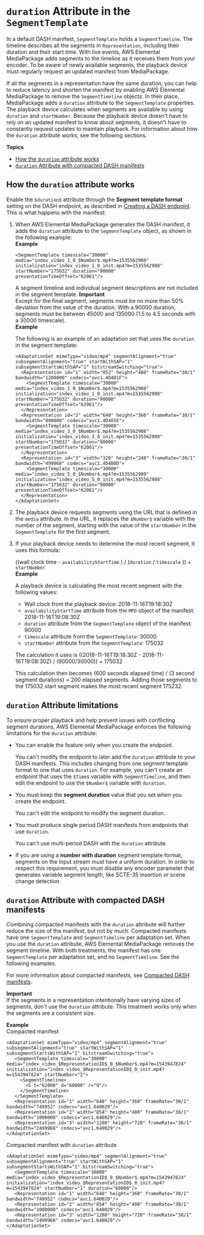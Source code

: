 # `duration` Attribute in the `SegmentTemplate`<a name="segtemp-format-duration"></a>

In a default DASH manifest, `SegmentTemplate` holds a `SegmentTimeline`\. The timeline describes all the segments in `Representation`, including their duration and their start time\. With live events, AWS Elemental MediaPackage adds segments to the timeline as it receives them from your encoder\. To be aware of newly available segments, the playback device must regularly request an updated manifest from MediaPackage\.

If all the segments in a representation have the same duration, you can help to reduce latency and shorten the manifest by enabling AWS Elemental MediaPackage to remove the `SegmentTimeline` objects\. In their place, MediaPackage adds a `duration` attribute to the `SegmentTemplate` properties\. The playback device calculates when segments are available by using `duration` and `startNumber`\. Because the playback device doesn't have to rely on an updated manifest to know about segments, it doesn't have to constantly request updates to maintain playback\. For information about how the `duration` attribute works, see the following sections\.

**Topics**
+ [How the `duration` attribute works](#how-stemp-dur-works)
+ [`duration` Attribute with compacted DASH manifests](#stemp-dur-combos)

## How the `duration` attribute works<a name="how-stemp-dur-works"></a>

Enable the `$duration$` attribute through the **Segment template format** setting on the DASH endpoint, as described in [Creating a DASH endpoint](endpoints-dash.md)\. This is what happens with the manifest: 

1. When AWS Elemental MediaPackage generates the DASH manifest, it adds the `duration` attribute to the `SegmentTemplate` object, as shown in the following example:  
**Example**  

   ```
   <SegmentTemplate timescale="30000" media="index_video_1_0_$Number$.mp4?m=1535562908" initialization="index_video_1_0_init.mp4?m=1535562908" startNumber="175032" duration="90000" presentationTimeOffset="62061"/>
   ```

   A segment timeline and individual segment descriptions are not included in the segment template\.
**Important**  
Except for the final segment, segments must be no more than 50% deviation from the value of the duration\. With a 90000 duration, segments must be between 45000 and 135000 \(1\.5 to 4\.5 seconds with a 30000 timescale\)\.   
**Example**  

   The following is an example of an adaptation set that uses the `duration` in the segment template:

   ```
   <AdaptationSet mimeType="video/mp4" segmentAlignment="true" subsegmentAlignment="true" startWithSAP="1" subsegmentStartsWithSAP="1" bitstreamSwitching="true">
     <Representation id="1" width="852" height="480" frameRate="30/1" bandwidth="1200000" codecs="avc1.4D401F">
       <SegmentTemplate timescale="30000" media="index_video_1_0_$Number$.mp4?m=1535562908" initialization="index_video_1_0_init.mp4?m=1535562908" startNumber="175032" duration="90000" presentationTimeOffset="62061"/>
     </Representation>
     <Representation id="2" width="640" height="360" frameRate="30/1" bandwidth="800000" codecs="avc1.4D401E">
       <SegmentTemplate timescale="30000" media="index_video_3_0_$Number$.mp4?m=1535562908" initialization="index_video_3_0_init.mp4?m=1535562908" startNumber="175032" duration="90000" presentationTimeOffset="62061"/>
     </Representation>
     <Representation id="3" width="320" height="240" frameRate="30/1" bandwidth="499968" codecs="avc1.4D400D">
       <SegmentTemplate timescale="30000" media="index_video_5_0_$Number$.mp4?m=1535562908" initialization="index_video_5_0_init.mp4?m=1535562908" startNumber="175032" duration="90000" presentationTimeOffset="62061"/>
     </Representation>
   </AdaptationSet>
   ```

1. The playback device requests segments using the URL that is defined in the `media` attribute\. In the URL, it replaces the `$Number$` variable with the number of the segment, starting with the value of the `startNumber` in the `SegmentTemplate` for the first segment\.

1. If your playback device needs to determine the most recent segment, it uses this formula:

   \(\(wall clock time \- `availabilityStartTime` \) / \(`duration` / `timescale` \)\) \+ `startNumber`  
**Example**  

   A playback device is calculating the most recent segment with the following values:
   + Wall clock from the playback device: 2018\-11\-16T19:18:30Z
   + `availabilityStartTime` attribute from the `MPD` object of the manifest: 2018\-11\-16T19:08:30Z
   + `duration` attribute from the `SegmentTemplate` object of the manifest: 90000
   + `timescale` attribute from the `SegmentTemplate`: 30000
   + `startNumber` attribute from the `SegmentTemplate`: 175032

   The calculation it uses is \(\(2018\-11\-16T19:18:30Z \- 2018\-11\-16T19:08:30Z\) / \(90000/30000\)\) \+ 175032

   This calculation then becomes \(600 seconds elapsed time\) / \(3 second segment durations\) = 200 elapsed segments\. Adding those segments to the 175032 start segment makes the most recent segment 175232\.

## `duration` Attribute limitations<a name="stemp-limitations"></a>

To ensure proper playback and help prevent issues with conflicting segment durations, AWS Elemental MediaPackage enforces the following limitations for the `duration` attribute:
+ You can enable the feature only when you create the endpoint\. 

  You can't modify the endpoint to later add the `duration` attribute to your DASH manifests\. This includes changing from one segment template format to one that uses `duration`\. For example, you can't create an endpoint that uses the `$Time$` variable with `SegmentTimeline`, and then edit the endpoint to use the `$Number$` variable with `duration`\.
+ You must keep the **segment duration** value that you set when you create the endpoint\.

  You can't edit the endpoint to modify the segment duration\.
+ You must produce single period DASH manifests from endpoints that use `duration`\.

  You can't use multi\-period DASH with the `duration` attribute\.
+ If you are using a **number with duration** segment template format, segments on the input stream must have a uniform duration\. In order to respect this requirement, you must disable any encoder parameter that generates variable segment length, like SCTE\-35 insertion or scene change detection\.

## `duration` Attribute with compacted DASH manifests<a name="stemp-dur-combos"></a>

Combining compacted manifests with the `duration` attribute will further reduce the size of the manifest, but not by much\. Compacted manifests have one `SegmentTemplate` and `SegmentTimeline` per adaptation set\. When you use the `duration` attribute, AWS Elemental MediaPackage removes the segment timeline\. With both treatments, the manifest has one `SegmentTemplate` per adaptation set, and no `SegmentTimeline`\. See the following examples\.

For more information about compacted manifests, see [Compacted DASH manifests](compacted.md)\.

**Important**  
If the segments in a representation intentionally have varying sizes of segments, don't use the `duration` attribute\. This treatment works only when the segments are a consistent size\.

**Example**    
Compacted manifest  

```
<AdaptationSet mimeType="video/mp4" segmentAlignment="true" subsegmentAlignment="true" startWithSAP="1" subsegmentStartsWithSAP="1" bitstreamSwitching="true">
   <SegmentTemplate timescale="30000" media="index_video_$RepresentationID$_0_$Number$.mp4?m=1543947824" initialization="index_video_$RepresentationID$_0_init.mp4?m=1543947824" startNumber="1">
     <SegmentTimeline>
       <S t="62000" d="60000" r="9"/>
     </SegmentTimeline>
   </SegmentTemplate>
   <Representation id="1" width="640" height="360" frameRate="30/1" bandwidth="749952" codecs="avc1.640029"/>
   <Representation id="2" width="854" height="480" frameRate="30/1" bandwidth="1000000" codecs="avc1.640029"/>
   <Representation id="3" width="1280" height="720" frameRate="30/1" bandwidth="2499968" codecs="avc1.640029"/>
</AdaptationSet>
```  
Compacted manifest with `duration` attribute  

```
<AdaptationSet mimeType="video/mp4" segmentAlignment="true" subsegmentAlignment="true" startWithSAP="1" subsegmentStartsWithSAP="1" bitstreamSwitching="true">
   <SegmentTemplate timescale="30000" media="index_video_$RepresentationID$_0_$Number$.mp4?m=1543947824" initialization="index_video_$RepresentationID$_0_init.mp4?m=1543947824" startNumber="1" duration="60000"/>
   <Representation id="1" width="640" height="360" frameRate="30/1" bandwidth="749952" codecs="avc1.640029"/>
   <Representation id="2" width="854" height="480" frameRate="30/1" bandwidth="1000000" codecs="avc1.640029"/>
   <Representation id="3" width="1280" height="720" frameRate="30/1" bandwidth="2499968" codecs="avc1.640029"/>
</AdaptationSet>
```